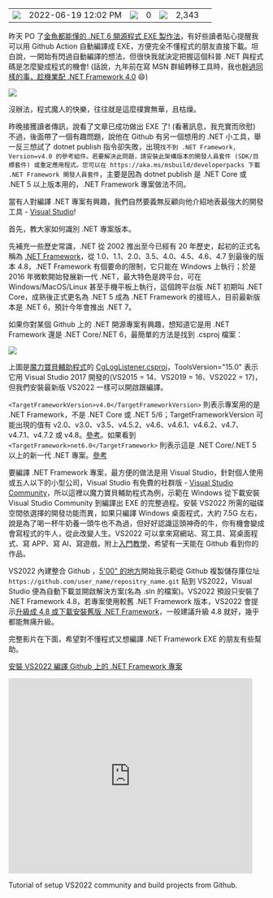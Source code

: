 <table><tbody><tr><td><img src="https://blog.darkthread.net/img/calendar.svg"></td><td><span title="Published at 2022-06-19 12:02 PM"><time datetime="2022-06-19T04:02:34" itemprop="datePublished">2022-06-19 12:02 PM</time></span></td><td><img src="https://blog.darkthread.net/img/comment.svg"></td><td><span title="0 comments">0</span></td><td><img src="https://blog.darkthread.net/img/eye.svg"></td><td><span data-ajax-url="/blog/pageviewcount/buld-github-netfx-for-dummies" title="2,343 pageviews">2,343</span></td><td><a href="https://blog.darkthread.net/Blog/buld-github-netfx-for-dummies/"><img src="data:image/gif;base64,R0lGODlhAQABAIAAAP///wAAACH5BAEAAAAALAAAAAABAAEAAAICRAEAOw==" id="nllbtn"></a></td></tr></tbody></table>

昨天 PO 了[金魚都能懂的 .NET 6 開源程式 EXE 製作法](https://blog.darkthread.net/blog/build-net6-projects-for-dummies/)，有好些讀者貼心提醒我可以用 Github Action 自動編譯成 EXE，方便完全不懂程式的朋友直接下載。坦白說，一開始有閃過自動編譯的想法，但很快我就決定把握這個科普 .NET 與程式碼是怎麼變成程式的機會! (話說，九年前在寫 MSN 群組轉移工具時，我也[幹過同樣的事，趁機業配 .NET Framework 4.0](https://www.facebook.com/groups/darkthread/posts/442457465838273/) 😄)

![](https://blog.darkthread.net/Posts/files/Fig1_637912082482730131.png)

沒辦法，程式魔人的快樂，往往就是這麼樸實無華，且枯燥。

昨晚接獲讀者傳訊，說看了文章已成功做出 EXE 了! (看著訊息，我充實而欣慰) 不過，後面帶了一個有趣問題，說他在 Github 有另一個想用的 .NET 小工具，舉一反三想試了 dotnet publish 指令卻失敗，出現`找不到 .NET Framework, Version=v4.0 的參考組件。若要解決此問題，請安裝此架構版本的開發人員套件 (SDK/目標套件) 或重定應用程式。您可以在 https://aka.ms/msbuild/developerpacks 下載 .NET Framework 開發人員套件`，主要是因為 dotnet publish 是 .NET Core 或 .NET 5 以上版本用的，.NET Framework 專案做法不同。

當有人對編譯 .NET 專案有興趣，我們自然要義無反顧向他介紹地表最強大的開發工具 - [Visual Studio](https://visualstudio.microsoft.com/zh-hant/?WT.mc_id=DOP-MVP-37580)!

首先，教大家如何識別 .NET 專案版本。

先補充一些歷史常識，.NET 從 2002 推出至今已經有 20 年歷史，起初的正式名稱為 [.NET Framework](https://zh.wikipedia.org/wiki/.NET%E6%A1%86%E6%9E%B6)，從 1.0、1.1、2.0、3.5、4.0、4.5、4.6、4.7 到最後的版本 4.8，.NET Framework 有個要命的限制，它只能在 Windows 上執行；於是 2016 年微軟開始發展新一代 .NET，最大特色是跨平台，可在 Windows/MacOS/Linux 甚至手機平板上執行，這個跨平台版 .NET 初期叫 .NET Core，成熟後正式更名為 .NET 5 成為 .NET Framework 的接班人，目前最新版本是 .NET 6，預計今年會推出 .NET 7。

如果你對某個 Github 上的 .NET 開源專案有興趣，想知道它是用 .NET Framework 還是 .NET Core/.NET 6，最簡單的方法是找到 .csproj 檔案：

![](https://blog.darkthread.net/Posts/files/Fig2_637912082133151049.png)

上圖是[魔力寶貝輔助程式](https://github.com/WindOfNet/CgLogListener)的 [CgLogListener.csproj](https://github.com/WindOfNet/CgLogListener/blob/master/CgLogListener/CgLogListener.csproj)，ToolsVersion="15.0" 表示它用 Visual Studio 2017 開發的(VS2015 = 14、VS2019 = 16、VS2022 = 17)，但我們安裝最新版 VS2022 一樣可以開啟跟編譯。

`<TargetFrameworkVersion>v4.0</TargetFrameworkVersion>` 則表示專案用的是 .NET Framework，不是 .NET Core 或 .NET 5/6；TargetFrameworkVersion 可能出現的值有 v2.0、v3.0、v3.5、v4.5.2、v4.6、v4.6.1、v4.6.2、v4.7、v4.7.1、v4.7.2 或 v4.8。[參考](https://docs.microsoft.com/zh-tw/visualstudio/msbuild/msbuild-target-framework-and-target-platform?view=vs-2022&WT.mc_id=DOP-MVP-37580)。如果看到 `<TargetFramework>net6.0</TargetFramework>` 則表示這是 .NET Core/.NET 5 以上的新一代 .NET 專案。[參考](https://docs.microsoft.com/zh-tw/dotnet/standard/frameworks?WT.mc_id=DOP-MVP-37580)

要編譯 .NET Framework 專案，最方便的做法是用 Visual Studio，針對個人使用或五人以下的小型公司，Visual Studio 有免費的社群版 - [Visual Studio Community](https://visualstudio.microsoft.com/zh-hant/vs/community/?WT.mc_id=DOP-MVP-37580)，所以這裡以魔力寶貝輔助程式為例，示範在 Windows 從下載安裝 Visual Studio Community 到編譯出 EXE 的完整過程。安裝 VS2022 所需的磁碟空間依選擇的開發功能而異，如果只編譯 Windows 桌面程式，大約 7.5G 左右，說是為了喝一杯牛奶養一頭牛也不為過，但好好認識這頭神奇的牛，你有機會變成會寫程式的牛人，從此改變人生。VS2022 可以拿來寫網站、寫工具、寫桌面程式、寫 APP、寫 AI、寫遊戲，附上[入門教學](https://visualstudio.microsoft.com/zh-hant/vs/getting-started/?WT.mc_id=DOP-MVP-37580)，希望有一天能在 Github 看到你的作品。

VS2022 內建整合 Github ，[5'00" 的地方](https://youtu.be/a14dCxmdbmg?t=293)開始我示範從 Github 複製儲存庫位址 `https://github.com/user_name/repositry_name.git` 貼到 VS2022，Visual Studio 便為自動下載並開啟解決方案(名為 .sln 的檔案)。VS2022 預設只安裝了 .NET Framework 4.8，若專案使用較舊 .NET Framework 版本，VS2022 會提示[升級成 4.8 或下載安裝舊版 .NET Framework](https://youtu.be/a14dCxmdbmg?t=416)，一般建議升級 4.8 就好，幾乎都能無痛升級。

完整影片在下面，希望對不懂程式又想編譯 .NET Framework EXE 的朋友有些幫助。

[安裝 VS2022 編譯 Github 上的 .NET Framework 專案](https://www.youtube.com/watch?v=a14dCxmdbmg)

<iframe type="text/html" width="480" height="385" src="https://www.youtube.com/embed/a14dCxmdbmg?hl=zh_TW" frameborder="0"></iframe>

Tutorial of setup VS2022 community and build projects from Github.